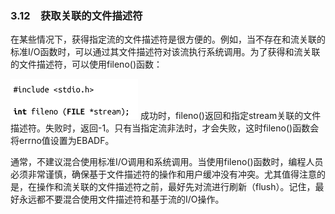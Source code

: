 ### 3.12　获取关联的文件描述符

在某些情况下，获得指定流的文件描述符是很方便的。例如，当不存在和流关联的标准I/O函数时，可以通过其文件描述符对该流执行系统调用。为了获得和流关联的文件描述符，可以使用fileno()函数：



![120.png](../images/120.png)
成功时，fileno()返回和指定stream关联的文件描述符。失败时，返回-1。只有当指定流非法时，才会失败，这时fileno()函数会将errno值设置为EBADF。

通常，不建议混合使用标准I/O调用和系统调用。当使用fileno()函数时，编程人员必须非常谨慎，确保基于文件描述符的操作和用户缓冲没有冲突。尤其值得注意的是，在操作和流关联的文件描述符之前，最好先对流进行刷新（flush）。记住，最好永远都不要混合使用文件描述符和基于流的I/O操作。

